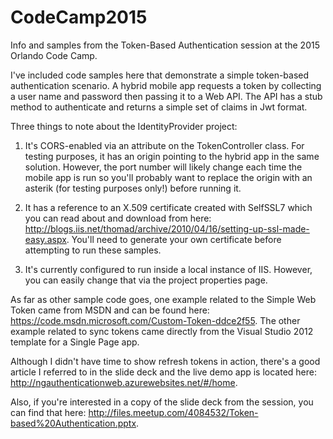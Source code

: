 # CodeCamp2015
Info and samples from the Token-Based Authentication session at the 2015 Orlando Code Camp.

I've included code samples here that demonstrate a simple token-based authentication scenario.  A hybrid mobile app requests a token by collecting a user name and password then passing it to a Web API.  The API has a stub method to authenticate and returns a simple set of claims in Jwt format.

Three things to note about the IdentityProvider project:  

1) It's CORS-enabled via an attribute on the TokenController class.  For testing purposes, it has an origin pointing to the hybrid app in the same solution.  However, the port number will likely change each time the mobile app is run so you'll probably want to replace the origin with an asterik (for testing purposes only!) before running it.

2) It has a reference to an X.509 certificate created with SelfSSL7 which you can read about and download from here:  http://blogs.iis.net/thomad/archive/2010/04/16/setting-up-ssl-made-easy.aspx.  You'll need to generate your own certificate before attempting to run these samples.

3) It's currently configured to run inside a local instance of IIS.  However, you can easily change that via the project properties page.

As far as other sample code goes, one example related to the Simple Web Token came from MSDN and can be found here:  https://code.msdn.microsoft.com/Custom-Token-ddce2f55.  The other example related to sync tokens came directly from the Visual Studio 2012 template for a Single Page app.  

Although I didn't have time to show refresh tokens in action, there's a good article I referred to in the slide deck and the live demo app is located here:  http://ngauthenticationweb.azurewebsites.net/#/home.

Also, if you're interested in a copy of the slide deck from the session, you can find that here:  http://files.meetup.com/4084532/Token-based%20Authentication.pptx.
